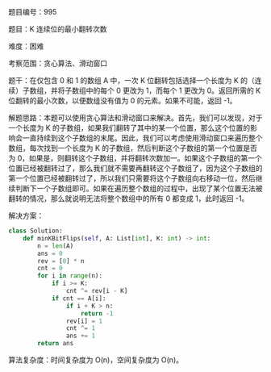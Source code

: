 题目编号：995

题目：K 连续位的最小翻转次数

难度：困难

考察范围：贪心算法、滑动窗口

题干：在仅包含 0 和 1 的数组 A 中，一次 K 位翻转包括选择一个长度为 K 的（连续）子数组，并将子数组中的每个 0 更改为 1，而每个 1 更改为 0。返回所需的 K 位翻转的最小次数，以便数组没有值为 0 的元素。如果不可能，返回 -1。

解题思路：本题可以使用贪心算法和滑动窗口来解决。首先，我们可以发现，对于一个长度为 K 的子数组，如果我们翻转了其中的某一个位置，那么这个位置的影响会一直持续到这个子数组的末尾。因此，我们可以考虑使用滑动窗口来遍历整个数组，每次找到一个长度为 K 的子数组，然后判断这个子数组的第一个位置是否为 0，如果是，则翻转这个子数组，并将翻转次数加一。如果这个子数组的第一个位置已经被翻转过了，那么我们就不需要再翻转这个子数组了，因为这个子数组的第一个位置已经被翻转过了，所以我们只需要将这个子数组向右移动一位，然后继续判断下一个子数组即可。如果在遍历整个数组的过程中，出现了某个位置无法被翻转的情况，那么就说明无法将整个数组中的所有 0 都变成 1，此时返回 -1。

解决方案：

```python
class Solution:
    def minKBitFlips(self, A: List[int], K: int) -> int:
        n = len(A)
        ans = 0
        rev = [0] * n
        cnt = 0
        for i in range(n):
            if i >= K:
                cnt ^= rev[i - K]
            if cnt == A[i]:
                if i + K > n:
                    return -1
                rev[i] = 1
                cnt ^= 1
                ans += 1
        return ans
```

算法复杂度：时间复杂度为 O(n)，空间复杂度为 O(n)。